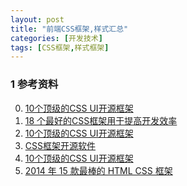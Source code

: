 ```yaml
---
layout: post
title: "前端CSS框架,样式汇总"
categories: [开发技术]
tags: [CSS框架,样式框架]
---
```




### 1 参考资料
0. [10个顶级的CSS UI开源框架][1]
1. [18 个最好的CSS框架用于提高开发效率][2]
1. [10个顶级的CSS UI开源框架][3]
2. [CSS框架开源软件][4]
2. [10个顶级的CSS UI开源框架][5]
3. [2014 年 15 款最棒的 HTML CSS 框架][6]

[1]: http://www.open-open.com/news/view/17f70e0 "10个顶级的CSS UI开源框架"
[2]: http://www.open-open.com/news/view/1de4b9d "18 个最好的CSS框架用于提高开发效率"
[3]: http://www.codeceo.com/article/top-10-css-ui-framework.html "10个顶级的CSS UI开源框架"
[4]: http://www.oschina.net/project/tag/310/css-framework "CSS框架开源软件"
[5]: http://www.tuicool.com/articles/InYrey "10个顶级的CSS UI开源框架"
[6]: http://segmentfault.com/a/1190000000407283 "2014 年 15 款最棒的 HTML CSS 框架"